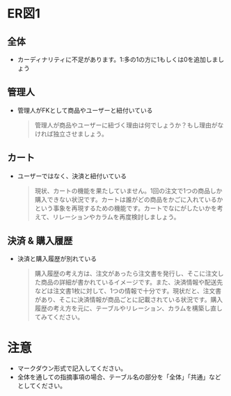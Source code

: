 # ER図1
## 全体
- カーディナリティに不足があります。1:多の1の方に1もしくは0を追加しましょう

## 管理人
- 管理人がFKとして商品やユーザーと紐付いている
  >  管理人が商品やユーザーに紐づく理由は何でしょうか？もし理由がなければ独立させましょう。

## カート
- ユーザーではなく、決済と紐付いている
  >  現状、カートの機能を果たしていません。1回の注文で1つの商品しか購入できない状況です。カートは誰がどの商品をかごに入れているかという事象を再現するための機能です。カートでなにがしたいかを考えて、リレーションやカラムを再度検討しましょう。

## 決済 & 購入履歴
- 決済と購入履歴が別れている
  >  購入履歴の考え方は、注文があったら注文書を発行し、そこに注文した商品の詳細が書かれているイメージです。また、決済情報や配送先などは注文書1枚に対して、1つの情報で十分です。現状だと、注文書があり、そこに決済情報が商品ごとに記載されている状況です。購入履歴の考え方を元に、テーブルやリレーション、カラムを構築し直してみてください。

# 注意
* マークダウン形式で記入してください。
* 全体を通しての指摘事項の場合、テーブル名の部分を「全体」「共通」などとしてください。

